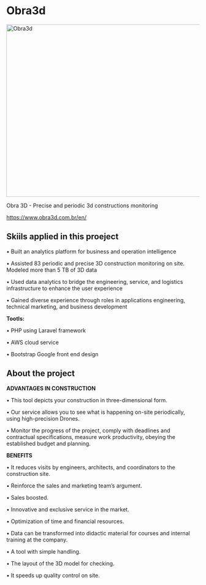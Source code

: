 # Obra3d

<img src="https://www.obra3d.com.br/wp-content/uploads/2018/05/Inicio-1.png" alt="Obra3d" width="950" height="450">

Obra 3D - Precise and periodic 3d constructions monitoring

https://www.obra3d.com.br/en/

<h2>Skiils applied in this proeject</h2>

•	Built an analytics platform for business and operation intelligence

•	Assisted 83 periodic and precise 3D construction monitoring on site. Modeled more than 5 TB of 3D data

•	Used data analytics to bridge the engineering, service, and logistics infrastructure to enhance the user experience

•	Gained diverse experience through roles in applications engineering, technical marketing, and business development

<strong>Tootls:</strong>

•	PHP using Laravel framework

•	AWS cloud service

•	Bootstrap Google front end design


<h2>About the project</h2>

<strong>ADVANTAGES IN CONSTRUCTION </strong>

•	This tool depicts your construction in three-dimensional form. 

•	Our service allows you to see what is happening on-site periodically, using high-precision Drones.

•	Monitor the progress of the project, comply with deadlines and contractual specifications, measure work productivity, obeying the established budget and planning.

<strong>BENEFITS </strong>

•	It reduces visits by engineers, architects, and coordinators to the construction site.

•	Reinforce the sales and marketing team’s argument.

•	Sales boosted.

•	Innovative and exclusive service in the market.

•	Optimization of time and financial resources.

•	Data can be transformed into didactic material for courses and internal training at the company.

•	A tool with simple handling.

•	The layout of the 3D model for checking.

•	It speeds up quality control on site.




